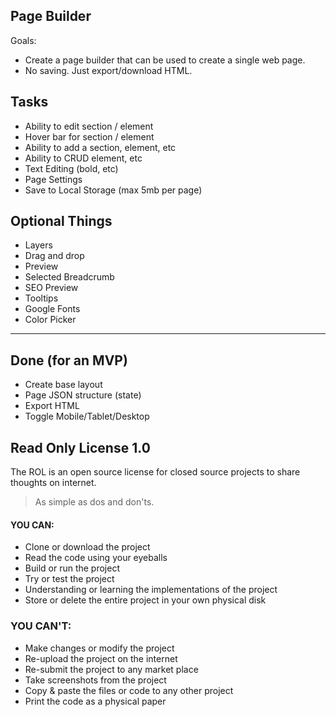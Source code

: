 ## Page Builder

Goals:

- Create a page builder that can be used to create a single web page.
- No saving. Just export/download HTML.

## Tasks

- Ability to edit section / element
- Hover bar for section / element
- Ability to add a section, element, etc
- Ability to CRUD element, etc
- Text Editing (bold, etc)
- Page Settings
- Save to Local Storage (max 5mb per page)


## Optional Things

- Layers
- Drag and drop 
- Preview
- Selected Breadcrumb
- SEO Preview
- Tooltips
- Google Fonts
- Color Picker

---

## Done (for an MVP)

- Create base layout
- Page JSON structure (state)
- Export HTML
- Toggle Mobile/Tablet/Desktop

## Read Only License 1.0

The ROL is an open source license for closed source projects to share thoughts on internet.

> As simple as dos and don'ts.

#### YOU CAN:
- Clone or download the project
- Read the code using your eyeballs
- Build or run the project
- Try or test the project
- Understanding or learning the implementations of the project
- Store or delete the entire project in your own physical disk

### YOU CAN'T:
- Make changes or modify the project
- Re-upload the project on the internet
- Re-submit the project to any market place
- Take screenshots from the project
- Copy & paste the files or code to any other project
- Print the code as a physical paper